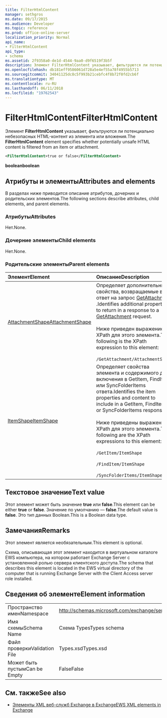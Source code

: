 ```yaml
---
title: FilterHtmlContent
manager: sethgros
ms.date: 09/17/2015
ms.audience: Developer
ms.topic: reference
ms.prod: office-online-server
localization_priority: Normal
api_name:
- FilterHtmlContent
api_type:
- schema
ms.assetid: 2f9358a0-de1d-4544-9aa0-d9f6519f3b5f
description: Элемент FilterHtmlContent указывает, фильтруются ли потенциально небезопасных HTML-контент из элемента или вложения.
ms.openlocfilehash: db181eff9586061d728a5e4ef55a78f4955b5713
ms.sourcegitcommit: 34041125dc8c5f993b21cebfc4f8b72f0fd2cb6f
ms.translationtype: MT
ms.contentlocale: ru-RU
ms.lasthandoff: 06/11/2018
ms.locfileid: "19762543"
---
```

# <a name="filterhtmlcontent"></a><span data-ttu-id="815d7-103">FilterHtmlContent</span><span class="sxs-lookup"><span data-stu-id="815d7-103">FilterHtmlContent</span></span>

<span data-ttu-id="815d7-104">Элемент **FilterHtmlContent** указывает, фильтруются ли потенциально небезопасных HTML-контент из элемента или вложения.</span><span class="sxs-lookup"><span data-stu-id="815d7-104">The **FilterHtmlContent** element specifies whether potentially unsafe HTML content is filtered from an item or attachment.</span></span> 
  
```xml
<FilterHtmlContent>true or false</FilterHtmlContent>
```

 <span data-ttu-id="815d7-105">**boolean**</span><span class="sxs-lookup"><span data-stu-id="815d7-105">**boolean**</span></span>
## <a name="attributes-and-elements"></a><span data-ttu-id="815d7-106">Атрибуты и элементы</span><span class="sxs-lookup"><span data-stu-id="815d7-106">Attributes and elements</span></span>

<span data-ttu-id="815d7-107">В разделах ниже приводится описание атрибутов, дочерних и родительских элементов.</span><span class="sxs-lookup"><span data-stu-id="815d7-107">The following sections describe attributes, child elements, and parent elements.</span></span>
  
### <a name="attributes"></a><span data-ttu-id="815d7-108">Атрибуты</span><span class="sxs-lookup"><span data-stu-id="815d7-108">Attributes</span></span>

<span data-ttu-id="815d7-109">Нет.</span><span class="sxs-lookup"><span data-stu-id="815d7-109">None.</span></span>
  
### <a name="child-elements"></a><span data-ttu-id="815d7-110">Дочерние элементы</span><span class="sxs-lookup"><span data-stu-id="815d7-110">Child elements</span></span>

<span data-ttu-id="815d7-111">Нет.</span><span class="sxs-lookup"><span data-stu-id="815d7-111">None.</span></span>
  
### <a name="parent-elements"></a><span data-ttu-id="815d7-112">Родительские элементы</span><span class="sxs-lookup"><span data-stu-id="815d7-112">Parent elements</span></span>

|<span data-ttu-id="815d7-113">**Элемент**</span><span class="sxs-lookup"><span data-stu-id="815d7-113">**Element**</span></span>|<span data-ttu-id="815d7-114">**Описание**</span><span class="sxs-lookup"><span data-stu-id="815d7-114">**Description**</span></span>|
|:-----|:-----|
|[<span data-ttu-id="815d7-115">AttachmentShape</span><span class="sxs-lookup"><span data-stu-id="815d7-115">AttachmentShape</span></span>](attachmentshape.md) <br/> | <span data-ttu-id="815d7-116">Определяет дополнительные свойства, возвращаемые в ответ на запрос [GetAttachment](getattachment.md) .</span><span class="sxs-lookup"><span data-stu-id="815d7-116">Identifies additional properties to return in a response to a [GetAttachment](getattachment.md) request.</span></span>  <br/><br/>  <span data-ttu-id="815d7-117">Ниже приведен выражение XPath для этого элемента.</span><span class="sxs-lookup"><span data-stu-id="815d7-117">The following is the XPath expression to this element:</span></span> <br/> <br/>  `/GetAttachment/AttachmentShape` <br/> |
|[<span data-ttu-id="815d7-118">ItemShape</span><span class="sxs-lookup"><span data-stu-id="815d7-118">ItemShape</span></span>](itemshape.md) <br/> | <span data-ttu-id="815d7-119">Определяет свойства элемента и содержимого для включения в GetItem, FindItem или SyncFolderItems ответа.</span><span class="sxs-lookup"><span data-stu-id="815d7-119">Identifies the item properties and content to include in a GetItem, FindItem, or SyncFolderItems response.</span></span>  <br/> <br/> <span data-ttu-id="815d7-120">Ниже приведены выражения XPath для этого элемента.</span><span class="sxs-lookup"><span data-stu-id="815d7-120">The following are the XPath expressions to this element:</span></span> <br/> <br/>  `/GetItem/ItemShape`<br/> <br/>  `/FindItem/ItemShape`<br/> <br/>  `/SyncFolderItems/ItemShape` <br/> |
   
## <a name="text-value"></a><span data-ttu-id="815d7-121">Текстовое значение</span><span class="sxs-lookup"><span data-stu-id="815d7-121">Text value</span></span>

<span data-ttu-id="815d7-122">Этот элемент может быть значение **true** или **false**.</span><span class="sxs-lookup"><span data-stu-id="815d7-122">This element can be either **true** or **false**.</span></span> <span data-ttu-id="815d7-123">Значение по умолчанию — **false**.</span><span class="sxs-lookup"><span data-stu-id="815d7-123">The default value is **false**.</span></span> <span data-ttu-id="815d7-124">Это тип данных Boolean.</span><span class="sxs-lookup"><span data-stu-id="815d7-124">This is a Boolean data type.</span></span>
  
## <a name="remarks"></a><span data-ttu-id="815d7-125">Замечания</span><span class="sxs-lookup"><span data-stu-id="815d7-125">Remarks</span></span>

<span data-ttu-id="815d7-126">Этот элемент является необязательным.</span><span class="sxs-lookup"><span data-stu-id="815d7-126">This element is optional.</span></span>
  
<span data-ttu-id="815d7-127">Схема, описывающая этот элемент находится в виртуальном каталоге EWS компьютера, на котором работает Exchange Server с установленной ролью сервера клиентского доступа.</span><span class="sxs-lookup"><span data-stu-id="815d7-127">The schema that describes this element is located in the EWS virtual directory of the computer that is running Exchange Server with the Client Access server role installed.</span></span>
  
## <a name="element-information"></a><span data-ttu-id="815d7-128">Сведения об элементе</span><span class="sxs-lookup"><span data-stu-id="815d7-128">Element information</span></span>

|||
|:-----|:-----|
|<span data-ttu-id="815d7-129">Пространство имен</span><span class="sxs-lookup"><span data-stu-id="815d7-129">Namespace</span></span>  <br/> |http://schemas.microsoft.com/exchange/services/2006/types  <br/> |
|<span data-ttu-id="815d7-130">Имя схемы</span><span class="sxs-lookup"><span data-stu-id="815d7-130">Schema Name</span></span>  <br/> |<span data-ttu-id="815d7-131">Схема Types</span><span class="sxs-lookup"><span data-stu-id="815d7-131">Types schema</span></span>  <br/> |
|<span data-ttu-id="815d7-132">Файл проверки</span><span class="sxs-lookup"><span data-stu-id="815d7-132">Validation File</span></span>  <br/> |<span data-ttu-id="815d7-133">Types.xsd</span><span class="sxs-lookup"><span data-stu-id="815d7-133">Types.xsd</span></span>  <br/> |
|<span data-ttu-id="815d7-134">Может быть пустым</span><span class="sxs-lookup"><span data-stu-id="815d7-134">Can be Empty</span></span>  <br/> |<span data-ttu-id="815d7-135">False</span><span class="sxs-lookup"><span data-stu-id="815d7-135">False</span></span>  <br/> |
   
## <a name="see-also"></a><span data-ttu-id="815d7-136">См. также</span><span class="sxs-lookup"><span data-stu-id="815d7-136">See also</span></span>

- [<span data-ttu-id="815d7-137">Элементы XML веб-служб Exchange в Exchange</span><span class="sxs-lookup"><span data-stu-id="815d7-137">EWS XML elements in Exchange</span></span>](ews-xml-elements-in-exchange.md)

